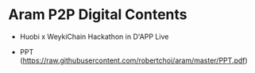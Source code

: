 # Aram P2P Digital Contents 

- Huobi x WeykiChain Hackathon in D'APP Live

- PPT
(https://raw.githubusercontent.com/robertchoi/aram/master/PPT.pdf)
